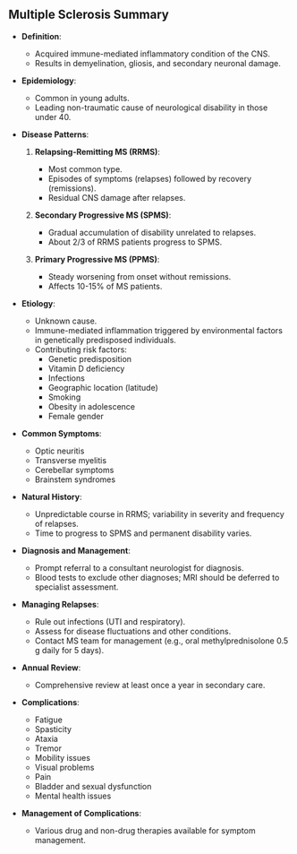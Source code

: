 ## Multiple Sclerosis Summary

- **Definition**: 
  - Acquired immune-mediated inflammatory condition of the CNS.
  - Results in demyelination, gliosis, and secondary neuronal damage.

- **Epidemiology**:
  - Common in young adults.
  - Leading non-traumatic cause of neurological disability in those under 40.

- **Disease Patterns**:
  1. **Relapsing-Remitting MS (RRMS)**:
     - Most common type.
     - Episodes of symptoms (relapses) followed by recovery (remissions).
     - Residual CNS damage after relapses.
  
  2. **Secondary Progressive MS (SPMS)**:
     - Gradual accumulation of disability unrelated to relapses.
     - About 2/3 of RRMS patients progress to SPMS.
  
  3. **Primary Progressive MS (PPMS)**:
     - Steady worsening from onset without remissions.
     - Affects 10-15% of MS patients.

- **Etiology**:
  - Unknown cause.
  - Immune-mediated inflammation triggered by environmental factors in genetically predisposed individuals.
  - Contributing risk factors: 
    - Genetic predisposition
    - Vitamin D deficiency
    - Infections
    - Geographic location (latitude)
    - Smoking
    - Obesity in adolescence
    - Female gender

- **Common Symptoms**:
  - Optic neuritis
  - Transverse myelitis
  - Cerebellar symptoms
  - Brainstem syndromes

- **Natural History**:
  - Unpredictable course in RRMS; variability in severity and frequency of relapses.
  - Time to progress to SPMS and permanent disability varies.

- **Diagnosis and Management**:
  - Prompt referral to a consultant neurologist for diagnosis.
  - Blood tests to exclude other diagnoses; MRI should be deferred to specialist assessment.
  
- **Managing Relapses**:
  - Rule out infections (UTI and respiratory).
  - Assess for disease fluctuations and other conditions.
  - Contact MS team for management (e.g., oral methylprednisolone 0.5 g daily for 5 days).

- **Annual Review**:
  - Comprehensive review at least once a year in secondary care.

- **Complications**:
  - Fatigue
  - Spasticity
  - Ataxia
  - Tremor
  - Mobility issues
  - Visual problems
  - Pain
  - Bladder and sexual dysfunction
  - Mental health issues

- **Management of Complications**:
  - Various drug and non-drug therapies available for symptom management.